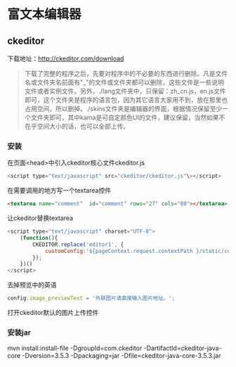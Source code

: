 # 富文本编辑器

## ckeditor

下载地址：http://ckeditor.com/download

> 下载了完整的程序之后，先要对程序中的不必要的东西进行删除。凡是文件名或文件夹名前面有"\_"的文件或文件夹都可以删除，这些文件是一些说明文件或者实例文件。另外，./lang文件夹中，只保留：zh_cn.js，en.js文件即可，这个文件夹是程序的语言包，因为其它语言大家用不到，放在那里也占用空间，所以删掉。./skins文件夹是编辑器的界面，根据情况保留至少一个文件夹即可，其中kama是可自定颜色UI的文件，建议保留，当然如果不在乎空间大小的话，也可以全部上传。


### 安装

在页面<head\>中引入ckeditor核心文件ckeditor.js 
``` javascript 
<script type="text/javascript" src="ckeditor/ckeditor.js"\></script>
```
在需要调用的地方写一个textarea控件
``` html 
<textarea name="comment"  id="comment" rows="27" cols="80"></textarea>
```

让ckeditor替换textarea
``` javascript
<script type="text/javascript" charset="UTF-8">
	(function(){
		CKEDITOR.replace('editor1', {
			customConfig:'${pageContext.request.contextPath }/static/custom/ckeditor-config.js'
		});
	})()
</script>
```

去掉预览中的英语
``` javascript
config.image_previewText = '外联图片请直接输入图片地址。';
```

打开ckeditor默认的图片上传控件


### 安装jar

mvn install:install-file -DgroupId=com.ckeditor -DartifactId=ckeditor-java-core -Dversion=3.5.3 -Dpackaging=jar -Dfile=ckeditor-java-core-3.5.3.jar

